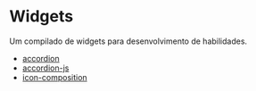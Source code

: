 # Widgets

Um compilado de widgets para desenvolvimento de habilidades.

- [accordion](https://github.com/Alan-Fedrizzi/widgets/tree/main/accordion)
- [accordion-js](https://github.com/Alan-Fedrizzi/widgets/tree/main/accordion-js)
- [icon-composition](https://github.com/Alan-Fedrizzi/widgets/tree/main/icon-composition)
